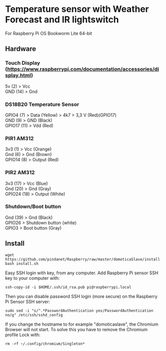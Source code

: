 # Temperature sensor with Weather Forecast and IR lightswitch
For Raspberry Pi OS Bookworm Lite 64-bit
## Hardware

### Touch Display (https://www.raspberrypi.com/documentation/accessories/display.html)
5v (2) > Vcc<br>
GND (14) > Gnd

### DS18B20 Temperature Sensor
GPIO4 (7) > Data (Yellow) > 4k7 > 3,3 V (Red)(GPIO17)<br>
GND (9) > GND (Black)<br>
GPIO17 (11) > Vdd (Red)

### PIR1 AM312
3v3 (1) > Vcc (Orange)<br>
Gnd (6) > Gnd (Brown)<br>
GPIO14 (8) > Output (Red)

### PIR2 AM312
3v3 (17) > Vcc (Blue)<br>
Gnd (20) > Gnd (Gray)<br>
GPIO24 (18) > Output (White)

### Shutdown/Boot button
Gnd (39) > Gnd (Black)<br>
GPIO26 > Shutdown button (white)<br>
GPIO3 > Boot button (Gray)

## Install

    wget https://github.com/pindanet/Raspberry/raw/master/domoticaSlave/install.sh
    bash install.sh

Easy SSH login with key, from any computer.
Add Raspberry Pi sensor SSH key to your computer with:

    ssh-copy-id -i $HOME/.ssh/id_rsa.pub pi@raspberrypi.local
Then you can disable password SSH login (more secure) on the Raspberry Pi Sensor SSH server:

    sudo sed -i "s/^.*PasswordAuthentication yes/PasswordAuthentication no/g" /etc/ssh/sshd_config

If you change the hostname to for example "domoticaslave", the Chromium Browser will not start.
To solve this you have to remove the Chromium profile Lock with:

    rm -rf ~/.config/chromium/Singleton*
